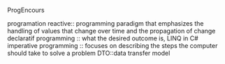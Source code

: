 ProgEncours

programation reactive:: programming paradigm that emphasizes the handling of values that change over time and the propagation of change
declaratif programming :: what the desired outcome is,  LINQ in C# 
imperative programming :: focuses on describing the steps the computer should take to solve a problem
DTO::data transfer model